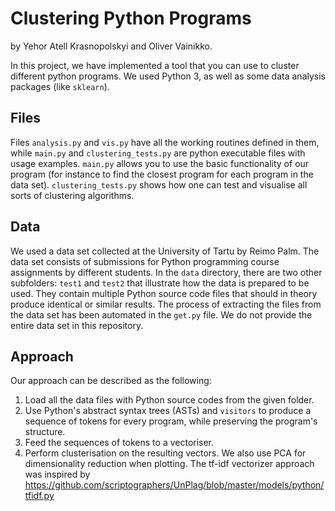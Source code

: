 # Clustering Python Programs
by Yehor Atell Krasnopolskyi and Oliver Vainikko.

In this project, we have implemented a tool that you can use to cluster different python programs. We used Python 3, as well as some data analysis packages (like `sklearn`).

## Files
Files `analysis.py` and `vis.py` have all the working routines defined in them, while `main.py` and `clustering_tests.py` are python executable files with usage examples. `main.py` allows you to use the basic functionality of our program (for instance to find the closest program for each program in the data set). `clustering_tests.py` shows how one can test and visualise all sorts of clustering algorithms.

## Data
We used a data set collected at the University of Tartu by Reimo Palm. The data set consists of submissions for Python programming course assignments by different students. In the `data` directory, there are two other subfolders: `test1` and `test2` that illustrate how the data is prepared to be used. They contain multiple Python source code files that should in theory produce identical or similar results. The process of extracting the files from the data set has been automated in the `get.py` file. We do not provide the entire data set in this repository.

## Approach
Our approach can be described as the following:
1. Load all the data files with Python source codes from the given folder.
2. Use Python's abstract syntax trees (ASTs) and `visitors` to produce a sequence of tokens for every program, while preserving the program's structure.
3. Feed the sequences of tokens to a vectoriser.
4. Perform clusterisation on the resulting vectors.
We also use PCA for dimensionality reduction when plotting.
The tf-idf vectorizer approach was inspired by https://github.com/scriptographers/UnPlag/blob/master/models/python/tfidf.py
